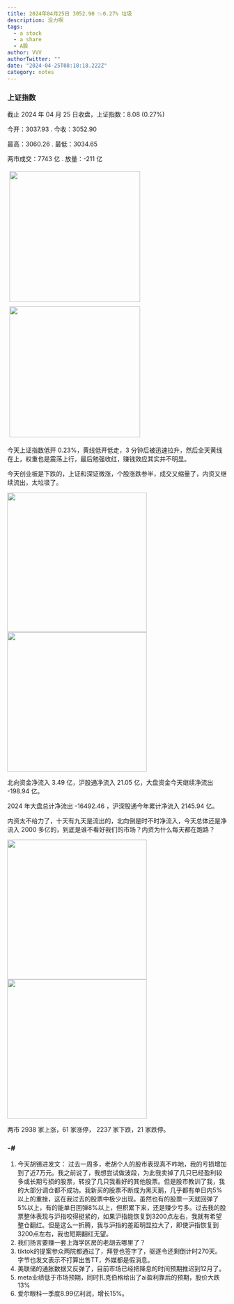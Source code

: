```yaml
---
title: 2024年04月25日 3052.90 📉0.27% 垃圾
description: 没力啊
tags:
  - a stock
  - a share
  - A股
author: VVV
authorTwitter: ""
date: "2024-04-25T08:18:18.222Z"
category: notes
---
```


### 上证指数

截止 2024 年 04 月 25 日收盘，上证指数：<span class="font-semibold text-r-5">8.08 (0.27%)</span>

今开：<span class="font-semibold text-g-5">3037.93 </span> . 今收：<span class="font-semibold text-r-5">3052.90 </span>

最高：<span class="font-semibold text-r-5">3060.26 </span> . 最低：<span class="font-semibold text-g-5">3034.65 </span>

两市成交：<span class="font-semibold">7743 亿</span> . 放量：<span class="font-semibold text-g-6">-211 亿</span>

<img src="/images/uploads/2024-04/20240425-zs-sh.png" style="width: 300px;display:inline-block;margin: 5px">
<img src="/images/uploads/2024-04/20240425-zs-sh-rk.png" style="width: 300px;display:inline-block;margin: 5px">

今天上证指数低开 0.23%，黄线低开低走，3 分钟后被迅速拉升，然后全天黄线在上，权重也是震荡上行，最后勉强收红，赚钱效应其实并不明显。

今天创业板是下跌的，上证和深证微涨，个股涨跌参半，成交又缩量了，内资又继续流出，太垃圾了。

<img src="/images/uploads/2024-04/20240425-zs-global.png" width="320">
<img src="/images/uploads/2024-04/20240425-zs-bs.png" width="320">

北向资金净流入 <span class="font-semibold text-r-5">3.49 亿</span>，沪股通净流入 <span class="font-semibold text-r-5">21.05 亿</span>，大盘资金今天继续净流出 <span class="font-semibold text-g-6">-198.94 亿</span>。

2024 年大盘总计净流出 <span class="font-semibold text-g-8">-16492.46 </span>，沪深股通今年累计净流入 <span class="font-semibold text-r-7">2145.94 </span>亿。

内资太不给力了，十天有九天是流出的，北向倒是时不时净流入，今天总体还是净流入 2000 多亿的，到底是谁不看好我们的市场？内资为什么每天都在跑路？

<img src="/images/uploads/2024-04/20240425-zs-as.png" width="320">
<img src="/images/uploads/2024-04/20240425-zs-zdtj.png" width="320">

两市 <span class="font-semibold text-r-6">2938</span> 家上涨，61 家涨停， <span class="text-g-6">2237</span> 家下跌，21 家跌停。

### -#

1. 今天胡锡进发文：
   过去一周多，老胡个人的股市表现真不咋地，我的亏损增加到了近7万元。我之前说了，我想尝试做波段，为此我卖掉了几只已经盈利较多或长期亏损的股票，转投了几只我看好的其他股票。但是股市教训了我，我的大部分调仓都不成功。我新买的股票不断成为黑天鹅，几乎都有单日内5%以上的重挫，这在我过去的股票中极少出现。虽然也有的股票一天就回弹了5%以上，有的能单日回弹8%以上，但积累下来，还是赚少亏多。过去我的股票整体表现与沪指咬得挺紧的，如果沪指能恢复到3200点左右，我就有希望整仓翻红。但是这么一折腾，我与沪指的差距明显拉大了，即使沪指恢复到3200点左右，我也短期翻红无望。
2. 我们扬言要赚一套上海学区房的老胡去哪里了？
3. tiktok的提案参众两院都通过了，拜登也签字了，驱逐令还剩倒计时270天。字节也发文表示不打算出售TT，外媒都是假消息。
4. 美联储的通胀数据又反弹了，目前市场已经把降息的时间预期推迟到12月了。
5. meta业绩低于市场预期，同时扎克伯格给出了ai盈利靠后的预期，股价大跌13%
6. 爱尔眼科一季度8.99亿利润，增长15%。
